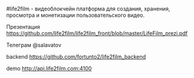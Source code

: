#life2film  - видеоблокчейн платформа для создания, хранения, просмотра и монетизации пользовательского видео.


Презентация
https://github.com/life2film/life2film_front/blob/master/LifeFilm_prezi.pdf

Телеграм @salavatov

backend
https://github.com/fortunto2/life2film_backend

demo
http://api.life2film.com:4100
